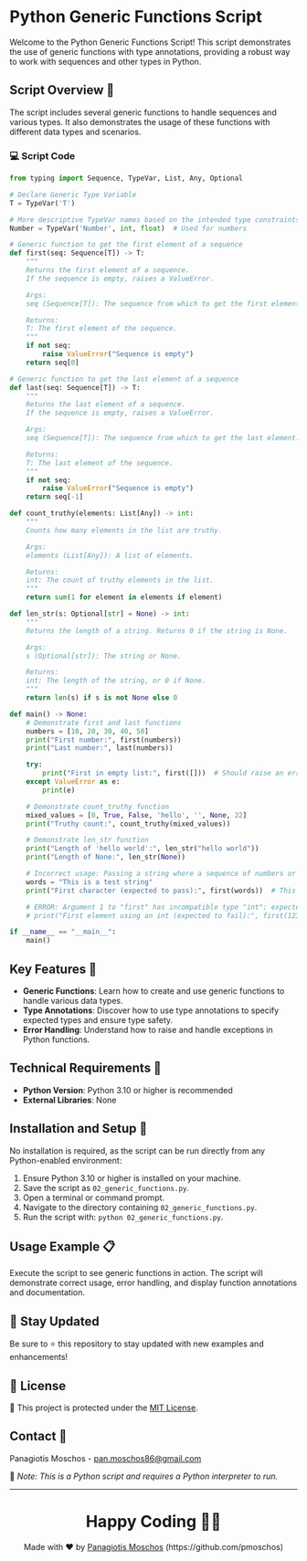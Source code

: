 # Python Generic Functions Script

Welcome to the Python Generic Functions Script! This script demonstrates the use of generic functions with type annotations, providing a robust way to work with sequences and other types in Python.

## Script Overview 📘

The script includes several generic functions to handle sequences and various types. It also demonstrates the usage of these functions with different data types and scenarios.

### :computer: Script Code

```python
from typing import Sequence, TypeVar, List, Any, Optional

# Declare Generic Type Variable
T = TypeVar('T')

# More descriptive TypeVar names based on the intended type constraints
Number = TypeVar('Number', int, float)  # Used for numbers

# Generic function to get the first element of a sequence
def first(seq: Sequence[T]) -> T:
    """
    Returns the first element of a sequence.
    If the sequence is empty, raises a ValueError.

    Args:
    seq (Sequence[T]): The sequence from which to get the first element.

    Returns:
    T: The first element of the sequence.
    """
    if not seq:
        raise ValueError("Sequence is empty")
    return seq[0]

# Generic function to get the last element of a sequence
def last(seq: Sequence[T]) -> T:
    """
    Returns the last element of a sequence.
    If the sequence is empty, raises a ValueError.

    Args:
    seq (Sequence[T]): The sequence from which to get the last element.

    Returns:
    T: The last element of the sequence.
    """
    if not seq:
        raise ValueError("Sequence is empty")
    return seq[-1]

def count_truthy(elements: List[Any]) -> int:
    """
    Counts how many elements in the list are truthy.

    Args:
    elements (List[Any]): A list of elements.

    Returns:
    int: The count of truthy elements in the list.
    """
    return sum(1 for element in elements if element)

def len_str(s: Optional[str] = None) -> int:
    """
    Returns the length of a string. Returns 0 if the string is None.

    Args:
    s (Optional[str]): The string or None.

    Returns:
    int: The length of the string, or 0 if None.
    """
    return len(s) if s is not None else 0

def main() -> None:
    # Demonstrate first and last functions
    numbers = [10, 20, 30, 40, 50]
    print("First number:", first(numbers))
    print("Last number:", last(numbers))

    try:
        print("First in empty list:", first([]))  # Should raise an error
    except ValueError as e:
        print(e)

    # Demonstrate count_truthy function
    mixed_values = [0, True, False, 'hello', '', None, 22]
    print("Truthy count:", count_truthy(mixed_values))

    # Demonstrate len_str function
    print("Length of 'hello world':", len_str("hello world"))
    print("Length of None:", len_str(None))

    # Incorrect usage: Passing a string where a sequence of numbers or similar type expected
    words = "This is a test string"
    print("First character (expected to pass):", first(words))  # This is fine as strings are sequences

    # ERROR: Argument 1 to "first" has incompatible type "int"; expected "Sequence[Never]"  [arg-type]
    # print("First element using an int (expected to fail):", first(123))  # This should cause a type error

if __name__ == "__main__":
    main()
```

## Key Features 🌟

- **Generic Functions**: Learn how to create and use generic functions to handle various data types.
- **Type Annotations**: Discover how to use type annotations to specify expected types and ensure type safety.
- **Error Handling**: Understand how to raise and handle exceptions in Python functions.

## Technical Requirements 🔧

- **Python Version**: Python 3.10 or higher is recommended
- **External Libraries**: None

## Installation and Setup 🚀

No installation is required, as the script can be run directly from any Python-enabled environment:

1. Ensure Python 3.10 or higher is installed on your machine.
2. Save the script as `02_generic_functions.py`.
3. Open a terminal or command prompt.
4. Navigate to the directory containing `02_generic_functions.py`.
5. Run the script with: `python 02_generic_functions.py`.

## Usage Example 📋

Execute the script to see generic functions in action. The script will demonstrate correct usage, error handling, and display function annotations and documentation.

## 📢 Stay Updated

Be sure to ⭐ this repository to stay updated with new examples and enhancements!

## 📄 License
🔐 This project is protected under the [MIT License](https://mit-license.org/).


## Contact 📧
Panagiotis Moschos - pan.moschos86@gmail.com

🔗 *Note: This is a Python script and requires a Python interpreter to run.*

---
<h1 align=center>Happy Coding 👨‍💻 </h1>

<p align="center">
  Made with ❤️ by 
  <a href="https://www.linkedin.com/in/panagiotis-moschos" target="_blank">
  Panagiotis Moschos</a> (https://github.com/pmoschos)
</p>